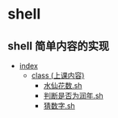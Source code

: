 # shell
shell 简单内容的实现
----------------
* <a href='https://github.com/sgdream/shell'>index</a>
  * <a href='https://github.com/sgdream/shell/tree/master/class'> class (上课内容) </a>
    * <a href='https://github.com/sgdream/shell/blob/master/class/%E6%B0%B4%E4%BB%99%E8%8A%B1%E6%95%B0.sh'>水仙花数.sh</a>
    * <a href='https://github.com/sgdream/shell/blob/master/class/%E5%88%A4%E6%96%AD%E6%98%AF%E5%90%A6%E4%B8%BA%E6%B6%A6%E5%B9%B4.sh'>判断是否为润年.sh</a>
    * <a href='https://github.com/sgdream/shell/blob/master/class/%E7%8C%9C%E6%95%B0%E5%AD%97.sh'>猜数字.sh</a>
